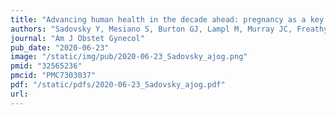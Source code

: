 ```yaml
---
title: "Advancing human health in the decade ahead: pregnancy as a key window for discovery: A Burroughs Wellcome Fund Pregnancy Think Tank"
authors: "Sadovsky Y, Mesiano S, Burton GJ, Lampl M, Murray JC, Freathy RM, Mahadevan-Jansen A, Moffett A, Price ND, Wise PH, Wildman DE, Snyderman R, Paneth N, **Capra JA**, Nobrega MA, Barak Y, Muglia LJ&#42;; Burroughs Wellcome Fund Pregnancy Think Tank Working Group."
journal: "Am J Obstet Gynecol"
pub_date: "2020-06-23"
image: "/static/img/pub/2020-06-23_Sadovsky_ajog.png"
pmid: "32565236"
pmcid: "PMC7303037"
pdf: "/static/pdfs/2020-06-23_Sadovsky_ajog.pdf"
url: 
---
```

